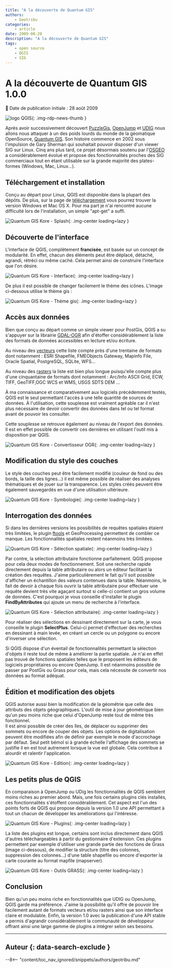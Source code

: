 ```yaml
---
title: "A la découverte de Quantum GIS"
authors:
    - Geotribu
categories:
    - article
date: 2009-08-28
description: "A la découverte de Quantum GIS"
tags:
    - open source
    - QGIS
    - SIG
---
```


# A la découverte de Quantum GIS 1.0.0

:calendar: Date de publication initiale : 28 août 2009

![logo QGIS](https://cdn.geotribu.fr/img/logos-icones/logiciels_librairies/qgis.png "logo QGIS"){: .img-rdp-news-thumb }

Après avoir successivement découvert [PuzzleGis](/articles/2009/2009-05-24_a-la-decouverte-de-puzzle-gis/), [OpenJump](../art_2009-05-31_a-la-decouverte-d-openjump/) et [UDIG](/articles/2009/2009-06-07_a-la-decouverte-de-udig/) nous allons nous attaquer à un des poids lourds du monde de la géomatique OpenSource, [Quantum GIS](https://www.qgis.org/). Son histoire commence en 2002 sous l'impulsion de Gary Sherman qui souhaitait pouvoir disposer d'un viewer SIG sur Linux. Cinq ans plus tard, ce projet désormais soutenu par l'[OSGEO](https://www.osgeo.org/projects/qgis/) a considérablement évolué et propose des fonctionnalités proches des SIG commerciaux tout en étant utilisable sur la grande majorité des plates-formes (Windows, Mac, Linux...).

## Téléchargement et installation

Conçu au départ pour Linux, QGIS est disponible dans la plupart des dépôts. De plus, sur la page de [téléchargement](https://www.qgis.org/en/download/binaries.html) vous pourrez trouver la version Windows et Mac OS X. Pour ma part je n'ai rencontré aucune difficulté lors de l'installation, un simple "apt-get" a suffi.

![Quantum GIS Kore - Splash](https://cdn.geotribu.fr/img/articles-blog-rdp/logiciels/qgis/qgis_logo_kore.jpg "Quantum GIS Kore - Splash"){: .img-center loading=lazy }

## Découverte de l'interface

L'interface de QGIS, complètement **francisée**, est basée sur un concept de modularité. En effet, chacun des éléments peut être déplacé, détaché, agrandi, rétréci ou même caché. Cela permet ainsi de construire l'interface que l'on désire.

![Quantum GIS Kore - Interface](https://cdn.geotribu.fr/img/articles-blog-rdp/logiciels/qgis//qgis_interface.png "Quantum GIS Kore - Interface"){: .img-center loading=lazy }

De plus il est possible de changer facilement le thème des icônes. L'image ci-dessous utilise le thème gis :

![Quantum GIS Kore - Thème gis](https://cdn.geotribu.fr/img/articles-blog-rdp/logiciels/qgis/theme_gis.png "Quantum GIS Kore - Thème gis"){: .img-center loading=lazy }

## Accès aux données

Bien que conçu au départ comme un simple viewer pour PostGis, QGIS a su s'appuyer sur la librairie [GDAL-OGR](http://www.gdal.org/) afin d'étoffer considérablement la liste des formats de données accessibles en lecture et/ou écriture.

Au niveau des [vecteurs](http://www.gdal.org/ogr/ogr_formats.html) cette liste compte près d'une trentaine de formats dont notamment : ESRI Shapefile, FMEObjects Gateway, Mapinfo File, Oracle Spatial, PostgreSQL, SQLite, WFS...

Au niveau des [rasters](http://www.gdal.org/formats_list.html) la liste est bien plus longue puisqu'elle compte plus d'une cinquantaine de formats dont notamment : Arc/Info ASCII Grid, ECW, TIFF, GeoTIFF,OGC WCS et WMS, USGS SDTS DEM ...

À ma connaissance et comparativement aux logiciels précédemment testés, QGIS est le seul permettant l'accès à une telle quantité de sources de données. À l'utilisation, cette souplesse est vraiment agréable car il n'est plus nécessaire de devoir convertir des données dans tel ou tel format avant de pouvoir les consulter.

Cette souplesse se retrouve également au niveau de l'export des données. Il est en effet possible de convertir ces dernières en utilisant l'outil mis à disposition par QGIS.

![Quantum GIS Kore - Convertisseur OGR](https://cdn.geotribu.fr/img/articles-blog-rdp/logiciels/qgis/convertisseur.png "Quantum GIS Kore - Convertisseur OGR"){: .img-center loading=lazy }

## Modification du style des couches

Le style des couches peut être facilement modifié (couleur de fond ou des bords, la taille des lignes...) il est même possible de réaliser des analyses thématiques et de jouer sur la transparence. Les styles créés peuvent être également sauvegardés en vue d'une utilisation ultérieure.

![Quantum GIS Kore - Symbologie](https://cdn.geotribu.fr/img/articles-blog-rdp/logiciels/qgis/style_layer.png "Quantum GIS Kore - Symbologie"){: .img-center loading=lazy }

## Interrogation des données

Si dans les dernières versions les possibilités de requêtes spatiales étaient très limitées, le plugin [ftools](http://www.ftools.ca/) et GeoProcessing permettent de combler ce manque. Les fonctionnalités spatiales restent néanmoins très limitées.

![Quantum GIS Kore - Sélection spatiale](https://cdn.geotribu.fr/img/articles-blog-rdp/logiciels/qgis/select_spatial.png "Quantum GIS Kore - Sélection spatiale"){: .img-center loading=lazy }

Par contre, la sélection attributaire fonctionne parfaitement. QGIS propose pour cela deux modes de fonctionnement. Soit une recherche rapide directement depuis la table attributaire ou alors un éditeur facilitant la création des requêtes. J'aime particulièrement le fait qu'il soit possible d'afficher un échantillon des valeurs contenues dans la table. Néanmoins, le fait de devoir à chaque fois ouvrir la table attributaire pour effectuer une requête devient très vite agaçant surtout si celle-ci contient un gros volume de données. C'est pourquoi je vous conseille d'installer le plugin **FindByAttributes** qui ajoute un menu de recherche à l'interface.

![Quantum GIS Kore - Sélection attributaire](https://cdn.geotribu.fr/img/articles-blog-rdp/logiciels/qgis/select_attr.png "Quantum GIS Kore - Sélection attributaire"){: .img-center loading=lazy }

Pour réaliser des sélections en dessinant directement sur la carte, je vous conseille le plugin **SelectPlus**. Celui-ci permet d'effectuer des recherches en dessinant à main levée, en créant un cercle ou un polygone ou encore d'inverser une sélection.

Si QGIS dispose d'un éventail de fonctionnalités permettant la sélection d'objets il reste tout de même à améliorer la partie spatiale. Je n'ai en effet pas trouvé de fonctions spatiales telles que le proposent les éditeurs de logiciels propriétaires ou encore OpenJump. Il est néanmoins possible de passer par PostGis ou Grass pour cela, mais cela nécessite de convertir nos données au format adéquat.

## Édition et modification des objets

QGIS autorise aussi bien la modification de la géométrie que celle des attributs des objets géographiques. L'outil de mise à jour géométrique bien qu'un peu moins riche que celui d'OpenJump reste tout de même très fonctionnel.  
Il est ainsi possible de créer des îles, de déplacer ou supprimer des sommets ou encore de couper des objets. Les options de digitalisation peuvent être modifiées afin de définir par exemple le mode d'accrochage par défaut. Seul petit bémol si à grande échelle l'affichage des sommets se justifie il en est tout autrement lorsque la vue est globale. Cela contribue à alourdir et ralentir l'application.

![Quantum GIS Kore - Edition](https://cdn.geotribu.fr/img/articles-blog-rdp/logiciels/qgis/edition.png "Quantum GIS Kore - Edition"){: .img-center loading=lazy }

## Les petits plus de QGIS

En comparaison à OpenJump ou UDig les fonctionnalités de QGIS semblent moins riches au premier abord. Mais, une fois certains plugins clés installés, ces fonctionnalités s'étoffent considérablement. Cet aspect est l'un des points forts de QGIS qui propose depuis la version 1.0 une API permettant à tout un chacun de développer les améliorations qui l'intéresse.

![Quantum GIS Kore - Plugins](https://cdn.geotribu.fr/img/articles-blog-rdp/logiciels/qgis/plugin.png "Quantum GIS Kore - Plugins"){: .img-center loading=lazy }

La liste des plugins est longue, certains sont inclus directement dans QGIS d'autres téléchargeables à partir du gestionnaire d'extension. Ces plugins permettent par exemple d'utiliser une grande partie des fonctions de Grass (image ci-dessous), de modifier la structure (titre des colonnes, suppression des colonnes...) d'une table shapefile ou encore d'exporter la carte courante au format mapfile (mapserver).

![Quantum GIS Kore - Outils GRASS](https://cdn.geotribu.fr/img/articles-blog-rdp/logiciels/qgis/grass_0.png "Quantum GIS Kore - Outils GRASS"){: .img-center loading=lazy }

## Conclusion

Bien qu'un peu moins riche en fonctionnalités que UDIG ou OpenJump, QGIS garde ma préférence. J'aime la possibilité qu'il offre de pouvoir lire facilement autant de formats vecteurs et/ou rasters ainsi que son interface claire et modulable. Enfin, la version 1.0 avec la publication d'une API stable a permis d'agrandir considérablement la communauté de développeur offrant ainsi une large gamme de plugins a intégrer selon ses besoins.

----

## Auteur {: data-search-exclude }

--8<-- "content/toc_nav_ignored/snippets/authors/geotribu.md"
